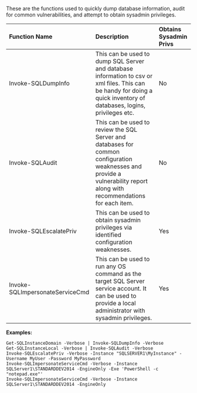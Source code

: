 These are the functions used to quickly dump database information, audit for common vulnerabilities, and attempt to obtain sysadmin privileges.

|Function Name                 |Description |Obtains Sysadmin Privs|
|:-----------------------------|:-----------|:-----------|
|Invoke-SQLDumpInfo|This can be used to dump SQL Server and database information to csv or xml files.  This can be handy for doing a quick inventory of databases, logins, privileges etc.| No |
|Invoke-SQLAudit|This can be used to review the SQL Server and databases for common configuration weaknesses and provide a vulnerability report along with recommendations for each item.| No |
|Invoke-SQLEscalatePriv|This can be used to obtain sysadmin privileges via identified configuration weaknesses.| Yes|
|Invoke-SQLImpersonateServiceCmd | This can be used to run any OS command as the target SQL Server service account. It can be used to provide a local administrator with sysadmin privileges.| Yes |

**Examples:**

	Get-SQLInstanceDomain -Verbose | Invoke-SQLDumpInfo -Verbose
	Get-SQLInstanceLocal -Verbose | Invoke-SQLAudit -Verbose
	Invoke-SQLEscalatePriv -Verbose -Instance "SQLSERVER1\MyInstance" -Username MyUser -Password MyPassword
	Invoke-SQLImpersonateServiceCmd -Verbose -Instance SQLServer1\STANDARDDEV2014 -EngineOnly -Exe 'PowerShell -c "notepad.exe"'
	Invoke-SQLImpersonateServiceCmd -Verbose -Instance SQLServer1\STANDARDDEV2014 -EngineOnly